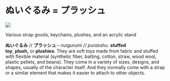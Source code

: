 # ぬいぐるみ = プラッシュ

![](https://lh5.googleusercontent.com/9B-kADoZ2g7DNWfL3CoRclqWeq_EsO39ATcO_fH1kcUZsZCEh0BUJ-hYSKwuUe66B5NV-IvLQfHbi5qaLKtJX95TSxbMxA5VXU8ri9U8fDXZ-zGy6vLi77Ij046FBCDe3ZxoB7rB)

Various strap goods, keychains, plushes, and an acrylic stand

**ぬいぐるみ** // **プラッシュ** – _nuigurumi // purasshu._ **stuffed toy**, **plush,** or **plushies**. They are soft toys made from fabric and stuffed with flexible material (synthetic fiber, batting, cotton, straw, wood wool, plastic pellets, and beans). They come in a variety of sizes, designs, and shapes, usually of the character itself. And they normally come with a strap or a similar element that makes it easier to attach to other objects.
